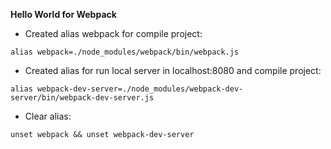 **Hello World for Webpack**

- Created alias webpack for compile project:

`alias webpack=./node_modules/webpack/bin/webpack.js`

- Created alias for run local server in localhost:8080 and compile project:

`alias webpack-dev-server=./node_modules/webpack-dev-server/bin/webpack-dev-server.js`

- Clear alias:

`unset webpack && unset webpack-dev-server`
